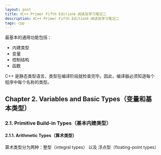 ```yaml
---
layout: post
title: 《C++ Primer Fifth Edition》 阅读及学习笔记二
description: 《C++ Primer Fifth Edition》 阅读及学习笔记二
tags: cpp
---
```


最基本的通用功能包括：  

 * 内建类型  
 * 变量  
 * 控制结构  
 * 函数  

C++ 是静态类型语言，类型在编译阶段就检查完毕。因此，编译器必须知道每个程序中每个名称的类型。


## Chapter 2. Variables and Basic Types（变量和基本类型）


### 2.1. Primitive Build-in Types（基本内建类型）

#### 2.1.1. Arithmetic Types（算术类型）

算术类型分为两种：整型（integral types） 以及 浮点型（floating-point types）